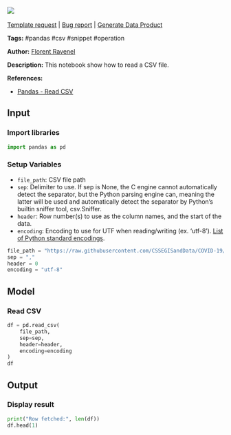 <a href="https://app.naas.ai/user-redirect/naas/downloader?url=https://raw.githubusercontent.com/jupyter-naas/awesome-notebooks/master/Pandas/Pandas_Read_CSV.ipynb" target="_parent"><img src="https://naasai-public.s3.eu-west-3.amazonaws.com/open_in_naas.svg"/></a><br><br><a href="https://github.com/jupyter-naas/awesome-notebooks/issues/new?assignees=&labels=&template=template-request.md&title=Tool+-+Action+of+the+notebook+">Template request</a> | <a href="https://github.com/jupyter-naas/awesome-notebooks/issues/new?assignees=&labels=bug&template=bug_report.md&title=Pandas+-+Read+CSV:+Error+short+description">Bug report</a> | <a href="https://app.naas.ai/user-redirect/naas/downloader?url=https://raw.githubusercontent.com/jupyter-naas/awesome-notebooks/master/Naas/Naas_Start_data_product.ipynb" target="_parent">Generate Data Product</a>

**Tags:** #pandas #csv #snippet #operation

**Author:** [Florent Ravenel](https://www.linkedin.com/in/florent-ravenel/)

**Description:** This notebook show how to read a CSV file.

**References:**
- [Pandas - Read CSV](https://pandas.pydata.org/docs/reference/api/pandas.read_csv.html)

## Input

### Import libraries


```python
import pandas as pd
```

### Setup Variables
- `file_path`: CSV file path
- `sep`: Delimiter to use. If sep is None, the C engine cannot automatically detect the separator, but the Python parsing engine can, meaning the latter will be used and automatically detect the separator by Python’s builtin sniffer tool, csv.Sniffer. 
- `header`: Row number(s) to use as the column names, and the start of the data.
- `encoding`: Encoding to use for UTF when reading/writing (ex. ‘utf-8’). [List of Python standard encodings](https://docs.python.org/3/library/codecs.html#standard-encodings).


```python
file_path = "https://raw.githubusercontent.com/CSSEGISandData/COVID-19/master/csse_covid_19_data/csse_covid_19_time_series/time_series_covid19_confirmed_global.csv"
sep = ","
header = 0
encoding = "utf-8"
```

## Model

### Read CSV


```python
df = pd.read_csv(
    file_path,
    sep=sep,
    header=header,
    encoding=encoding
)
df
```

## Output

### Display result


```python
print("Row fetched:", len(df))
df.head(1)
```
